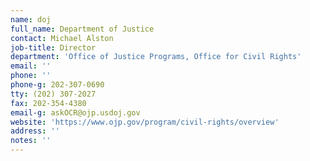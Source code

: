 ```yaml
---
name: doj
full_name: Department of Justice
contact: Michael Alston
job-title: Director
department: 'Office of Justice Programs, Office for Civil Rights'
email: ''
phone: ''
phone-g: 202-307-0690
tty: (202) 307-2027
fax: 202-354-4380
email-g: askOCR@ojp.usdoj.gov
website: 'https://www.ojp.gov/program/civil-rights/overview'
address: ''
notes: ''
---
```


